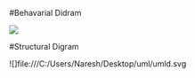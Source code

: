 

#Behavarial Didram

![](https://user-images.githubusercontent.com/62556829/143173305-bc4ff013-daad-4b62-832b-f2f10e82540d.JPG)

#Structural Digram

![]file:///C:/Users/Naresh/Desktop/uml/umld.svg
